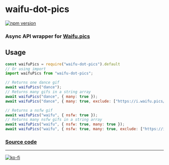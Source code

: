 # waifu-dot-pics
[![npm version](https://badge.fury.io/js/waifu-dot-pics.svg)](https://badge.fury.io/js/waifu-dot-pics)

### Async API wrapper for [Waifu.pics](https://waifu.pics/)

## Usage

```js
const waifuPics = require("waifu-dot-pics").default
// Or using import
import waifuPics from "waifu-dot-pics";

// Returns one dance gif
await waifuPics("dance");
// Returns many gifs in a string array
await waifuPics("dance", { many: true });
await waifuPics("dance", { many: true, exclude: ["https://i.waifu.pics/wjdjwdw.jpg"] });

// Returns a nsfw gif
await waifuPics("waifu", { nsfw: true });
// Returns many nsfw gifs in a string array
await waifuPics("waifu", { nsfw: true, many: true });
await waifuPics("waifu", { nsfw: true, many: true, exclude: ["https://i.waifu.pics/wjdjwdw.jpg"] });
```

### [Source code](https://github.com/cataclym/waifu-dot-pics)

---

[![ko-fi](https://ko-fi.com/img/githubbutton_sm.svg)](https://ko-fi.com/C0C3IJV8A)
